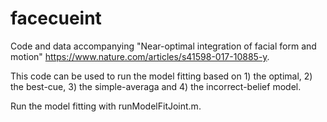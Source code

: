 # facecueint
Code and data accompanying "Near-optimal integration of facial form and motion" https://www.nature.com/articles/s41598-017-10885-y.

This code can be used to run the model fitting based on 1) the optimal, 2) the best-cue, 3) the simple-averaga and 4) the incorrect-belief model.

Run the model fitting with runModelFitJoint.m.
